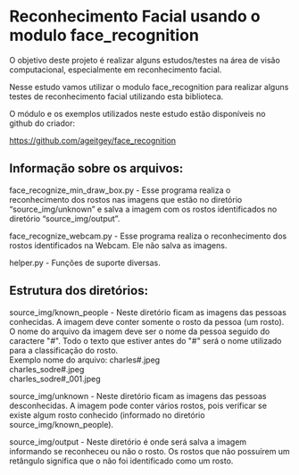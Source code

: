 # Reconhecimento Facial usando o modulo face_recognition

O objetivo deste projeto é realizar alguns estudos/testes na área de visão computacional, especialmente em reconhecimento facial. 

Nesse estudo vamos utilizar o modulo face_recognition para realizar alguns testes de reconhecimento facial utilizando esta biblioteca.<br>

O módulo e os exemplos utilizados neste estudo estão disponíveis no github do criador: <br/>

https://github.com/ageitgey/face_recognition

## Informação sobre os arquivos:

face_recognize_min_draw_box.py -  Esse programa realiza o reconhecimento dos rostos  nas imagens que estão no diretório  “source_img/unknown” e salva a imagem com os rostos identificados no diretório “source_img/output”. <br/>

face_recognize_webcam.py - Esse programa realiza o reconhecimento dos rostos identificados na Webcam. Ele não salva as imagens.<br/>

helper.py - Funções de suporte diversas.<br/>

## Estrutura dos diretórios:

source_img/known_people - Neste diretório ficam as imagens das pessoas conhecidas. A imagem deve conter somente o rosto da pessoa (um rosto). O nome do arquivo da imagem deve ser o nome da pessoa seguido do caractere "#". Todo o texto que estiver antes do "#" será o nome utilizado para a classificação do rosto.<br>
Exemplo nome do arquivo: 
	charles#.jpeg<br/>
	charles_sodre#.jpeg<br/>
	charles_sodre#_001.jpeg<br/>



source_img/unknown - Neste diretório ficam as imagens das pessoas desconhecidas. A imagem pode conter vários rostos, pois verificar se existe algum rosto conhecido (informado no diretório source_img/known_people).<br/>


source_img/output - Neste diretório é onde será salva a imagem informando se reconheceu ou não o rosto. Os rostos que não possuírem um retângulo significa que o não foi identificado como um rosto.<br/>

